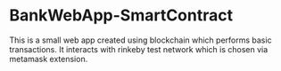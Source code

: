 # BankWebApp-SmartContract
This is a small web app created using blockchain which performs basic transactions.
It interacts with rinkeby test network which is chosen via metamask extension.
